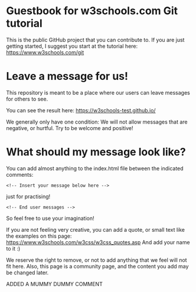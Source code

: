 # Guestbook for w3schools.com Git tutorial

This is the public GitHub project that you can contribute to.
If you are just getting started, I suggest you start at the tutorial here: https://www.w3schools.com/git

# Leave a message for us!
This repository is meant to be a place where our users can leave messages for others to see.

You can see the result here: https://w3schools-test.github.io/

We generally only have one condition: 
We will not allow messages that are negative, or hurtful. Try to be welcome and positive!

# What should my message look like?

You can add almost anything to the index.html file between the indicated comments:

`<!-- Insert your message below here -->`

just for practising!

`<!-- End user messages -->`

So feel free to use your imagination!

If you are not feeling very creative, you can add a quote, or small text like the examples on this page: https://www.w3schools.com/w3css/w3css_quotes.asp
And add your name to it :)

We reserve the right to remove, or not to add anything that we feel will not fit here.
Also, this page is a community page, and the content you add may be changed later.

ADDED A MUMMY DUMMY COMMENT
